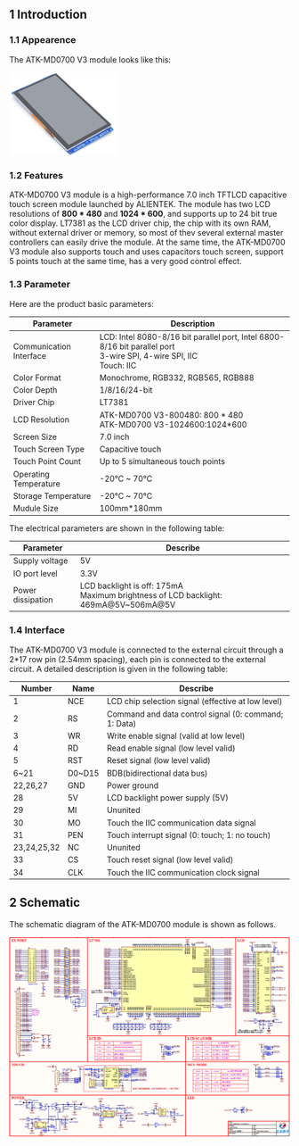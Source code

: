## 1 Introduction

### 1.1 Appearence

The ATK-MD0700 V3 module looks like this:

<img src="1_docs/3_figures/01_ATK_MD0700_Moudle.png" style="zoom:25%;" />

### 1.2 Features

ATK-MD0700 V3 module is a high-performance 7.0 inch TFTLCD capacitive touch screen module launched by ALIENTEK. The module has two LCD resolutions of **800 * 480** and **1024 * 600**, and supports up to 24 bit true color display. LT7381 as the LCD driver chip, the chip with its own RAM, without external driver or memory, so most of thev several external master controllers can easily drive the module. At the same time, the ATK-MD0700 V3 module also supports touch and uses capacitors touch screen, support 5 points touch at the same time, has a very good control effect.


### 1.3 Parameter

Here are the product basic parameters:

| Parameter               | Description                                                  |
| ----------------------- | ------------------------------------------------------------ |
| Communication Interface | LCD: Intel 8080-8/16 bit parallel port, Intel 6800-8/16 bit parallel port <br />3-wire SPI, 4-wire SPI, IIC<br />Touch: IIC  |
| Color Format            | Monochrome, RGB332, RGB565, RGB888                           |
| Color Depth             | 1/8/16/24-bit                                                |
| Driver Chip             | LT7381                                                       |
| LCD Resolution          | ATK-MD0700 V3-800480: 800 * 480<br/>ATK-MD0700 V3-1024600:1024*600 |
| Screen Size             | 7.0 inch                                                     |
| Touch Screen Type       | Capacitive touch                                             |
| Touch Point Count       | Up to 5 simultaneous touch points                            |
| Operating Temperature   | -20°C ~ 70°C                                                 |
| Storage Temperature     | -20°C ~ 70°C                                                 |
| Mudule Size             | 100mm*180mm                                                  |

The electrical parameters are shown in the following table:

| Parameter         | Describe                                                     |
| ----------------- | ------------------------------------------------------------ |
| Supply voltage    | 5V                                                           |
| IO port level     | 3.3V                                                         |
| Power dissipation | LCD backlight is off: 175mA<br />Maximum brightness of LCD backlight: 469mA@5V~506mA@5V |

### 1.4 Interface

The ATK-MD0700 V3 module is connected to the external circuit through a 2*17 row pin (2.54mm spacing), each pin is connected to the external circuit. A detailed description is given in the following table:

| Number | Name  | Describe                                                    |
| ------ | ----- | ----------------------------------------------------------- |
| 1      | NCE   | LCD chip selection signal (effective at low level)          |
| 2      | RS    | Command and data control signal (0: command; 1: Data)       |
| 3      | WR    | Write enable signal (valid at low level)                    |
| 4      | RD    | Read enable signal (low level valid)                        |
| 5      | RST   | Reset signal (low level valid)                              |
| 6~21   | D0~D15| BDB(bidirectional data bus)                                 |
| 22,26,27 | GND   | Power ground                                              |
| 28     | 5V    | LCD backlight power supply (5V)                             |
| 29     | MI    | Ununited                                                    |
| 30     | MO    | Touch the IIC communication data signal                     |
| 31     | PEN   | Touch interrupt signal (0: touch; 1: no touch)              |
| 23,24,25,32 | NC  | Ununited                                                 |
| 33     | CS    | Touch reset signal (low level valid)                        |
| 34     | CLK   | Touch the IIC communication clock signal                    |


## 2 Schematic

The schematic diagram of the ATK-MD0700 module is shown as follows.

<img src="./1_docs/3_figures/02_sch.png">
